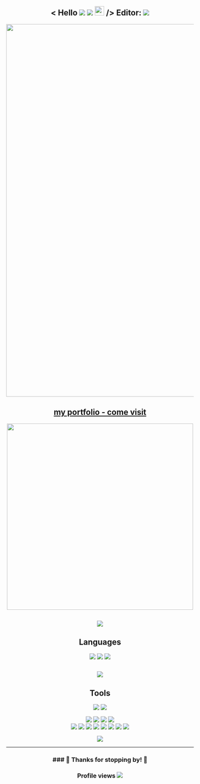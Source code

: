<h2 align="center">< Hello
  <a href="https://www.linkedin.com/in/fizzo999/"><img src="https://img.shields.io/badge/-LinkedIn-0e76a8?style=flat-square&logo=Linkedin&logoColor=white"></a>
  <a href="mailto:fizzo999@gmail.com"><img src="https://img.shields.io/badge/Gmail-D14836?style=flatt-square&logo=gmail&logoColor=white"></a>
  <img src="https://raw.githubusercontent.com/MartinHeinz/MartinHeinz/master/wave.gif" width="25px"> />
  Editor: <img src="https://img.shields.io/badge/-Visual%20Studio%20Code-333333?style=flat&logo=visual-studio-code&logoColor=007ACC">
</h2>

<a href="https://fizzo-portfolio2021.herokuapp.com/" target="_blank">
  <p align="center">
    <img src="./Portfolio-Preview.gif" width="1000px">
  </p>
</a>

<h2 align="center"><a href="https://fizzo-portfolio2021.herokuapp.com/"  target="_blank">my portfolio - come visit</a></h2>

<p align="center">
  <img src="https://static0.makeuseofimages.com/wordpress/wp-content/uploads/2019/05/github-sponsors-logo.png" width="500px">
</p>


<h2 align="center">
  <a align="center" href="https://github.com/fizzo999/github-readme-stats">
    <img align="center" src="https://github-readme-stats.vercel.app/api?username=fizzo999&show_icons=true&theme= tokyonight" />
  </a>
</h2>


  
<h2 align="center">Languages</h2>

<p align="center">
  <img src="https://img.shields.io/badge/-HTML-333333?style=flat&logo=HTML5">
  <img src="https://img.shields.io/badge/-CSS-333333?style=flat&logo=CSS3&logoColor=1572B6"> 
  <img src="https://img.shields.io/badge/-JavaScript-333333?style=flat&logo=javascript">
</p>
<h2 align="center">
  <a href="https://github.com/fizzo999/github-readme-stats"><img src="https://github-readme-stats.vercel.app/api/top-langs/?username=fizzo999&layout=compact&theme=tokyonight&card_width=500" /></a>
</h2>


<h2 align="center">Tools</h2>
<p align="center">
  <img src="https://img.shields.io/badge/-React-000000?style=flat&logo=react&logoColor=00c8ff">
  <img src="https://img.shields.io/badge/-Bootstrap-333333?style=flat&logo=bootstrap&logoColor=563D7C">
</p>
<p align="center">
  <img src="http://img.shields.io/badge/-Git-F1502F?style=flat&logo=git&logoColor=FFFFFF">
  <img src="http://img.shields.io/badge/-Github-000000?style=flat&logo=github&logoColor=FFFFFF">
  <img src="http://img.shields.io/badge/-VS%20Code-007ACC?style=flat&logo=visual%20studio%20code&logoColor=white">
  <img src="http://img.shields.io/badge/-Visual%20Studio-7A1680?style=flat&logo=visual%20studio&logoColor=white">
<br>
  <img src="https://img.shields.io/badge/-MongoDB-333333?style=flat&logo=mongodb">
  <img src="https://img.shields.io/badge/-Express.js-787878?style=flat">
  <img src="https://img.shields.io/badge/-React-000000?style=flat&logo=react&logoColor=00c8ff">
  <img src="https://img.shields.io/badge/-Node.js-333333?style=flat&logo=node.js">
  <img src="http://img.shields.io/badge/-Heroku-430098?style=flat&logo=heroku&logoColor=white">
  <img src="https://img.shields.io/badge/-Bootstrap-333333?style=flat&logo=bootstrap&logoColor=563D7C">  
  <img src="https://img.shields.io/badge/Postgres-%23316192.svg?style=flat&logo=postgresql&logoColor=00c8ff">
  <img src="https://img.shields.io/badge/jQuery%20-%230769AD.svg?style=flat&logo=jquery&logoColor=00c8ff">
</p>


<p align="center">
  <img src="https://github-readme-stats.vercel.app/api?username=fizzo999&show_icons=true&theme=merko">
</p>

<hr/>

<h3 align="center">### 💖 Thanks for stopping by! 💖 </h3>

<h3 align="center">
  Profile views
  <img src="https://gpvc.arturio.dev/fizzo999">
</h3>

<!--
**fizzo999/fizzo999** is a ✨ _special_ ✨ repository because its `README.md` (this file) appears on your GitHub profile.
-->
<!-- Here are some ideas to get you started:
- 🔭 I’m currently working on ...
- 🌱 I’m currently learning ...
- 👯 I’m looking to collaborate on ...
- 🤔 I’m looking for help with ...
- 💬 Ask me about ...
- 📫 How to reach me: ...
- 😄 Pronouns: ...
- ⚡ Fun fact: ... -->
<!-- ![header img](./img/header.png) -->
<!-- ## < Hi there! <img src="https://raw.githubusercontent.com/MartinHeinz/MartinHeinz/master/wave.gif" width="25px"> /> -->
<!-- [![Linkedin Badge](https://img.shields.io/badge/-LinkedIn-0e76a8?style=flat-square&logo=Linkedin&logoColor=white)](https://www.linkedin.com/in/fizzo999/) -->
<!-- [![Twitter Badge](https://img.shields.io/badge/-Twitter-00acee?style=flat-square&logo=Twitter&logoColor=white)](https://twitter.com/30aud6) -->
<!-- [![Instagram Badge](https://img.shields.io/badge/-Instagram-e4405f?style=flat-square&logo=Instagram&logoColor=white)](https://instagram.com/30aud6/) -->
<!-- [![Gmail Badge](https://img.shields.io/badge/Gmail-D14836?style=flatt-square&logo=gmail&logoColor=white)](mailto:fizzo999@gmail.com) -->
<!-- ### 💻 🛠️ Tech and Tools -->
<!-- **OS** : WSL Ubuntu   -->
<!-- **Editor** : ![Visual Studio Code](https://img.shields.io/badge/-Visual%20Studio%20Code-333333?style=flat&logo=visual-studio-code&logoColor=007ACC) -->
<!-- ### ![GitHub Img](https://static0.makeuseofimages.com/wordpress/wp-content/uploads/2019/05/github-sponsors-logo.png) GitHub Stats -->
<!-- [![Top Langs](https://github-readme-stats.vercel.app/api/top-langs/?username=fizzo999&layout=compact&theme=tokyonight&card_width=500)](https://github.com/fizzo999/github-readme-stats) -->
